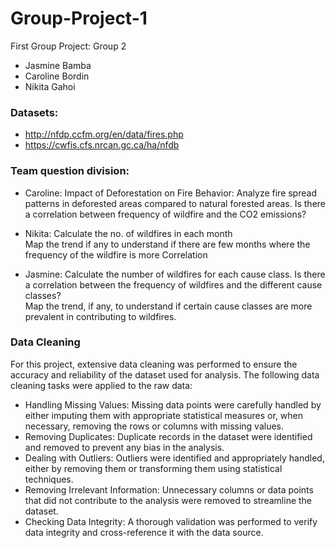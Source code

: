 # Group-Project-1
First Group Project: Group 2
- Jasmine Bamba
- Caroline Bordin 
- Nikita Gahoi

### Datasets: 
- http://nfdp.ccfm.org/en/data/fires.php
- https://cwfis.cfs.nrcan.gc.ca/ha/nfdb

### Team question division: 


- Caroline:
      Impact of Deforestation on Fire Behavior:
      Analyze fire spread patterns in deforested areas compared to natural forested areas.
       Is there a correlation between frequency of wildfire and the CO2 emissions?
  
- Nikita:
       Calculate the no. of wildfires in each month  
       Map the trend if any to understand if there are few months where the frequency of the wildfire is more Correlation

- Jasmine:
      Calculate the number of wildfires for each cause class.
      Is there a correlation between the frequency of wildfires and the different cause classes?  
      Map the trend, if any, to understand if certain cause classes are more prevalent in contributing to wildfires.

### Data Cleaning

For this project, extensive data cleaning was performed to ensure the accuracy and reliability of the dataset used for analysis. The following data cleaning tasks were applied to the raw data:

- Handling Missing Values: Missing data points were carefully handled by either imputing them with appropriate statistical measures or, when necessary, removing the rows or columns with missing values.
- Removing Duplicates: Duplicate records in the dataset were identified and removed to prevent any bias in the analysis.
- Dealing with Outliers: Outliers were identified and appropriately handled, either by removing them or transforming them using statistical techniques.
- Removing Irrelevant Information: Unnecessary columns or data points that did not contribute to the analysis were removed to streamline the dataset.
- Checking Data Integrity: A thorough validation was performed to verify data integrity and cross-reference it with the data source.
